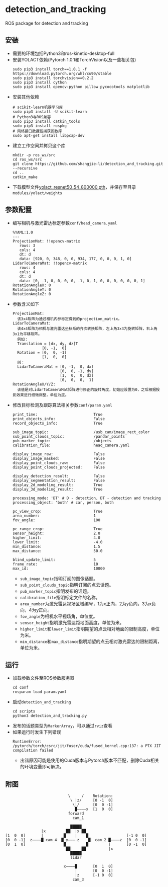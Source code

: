 # detection_and_tracking

ROS package for detection and tracking

## 安装
 - 需要的环境包括Python3和ros-kinetic-desktop-full
 - 安装YOLACT依赖(Pytorch 1.0.1和TorchVision以及一些相关包)
   ```Shell
   sudo pip3 install torch==1.0.1 -f https://download.pytorch.org/whl/cu90/stable
   sudo pip3 install torchvision==0.2.2
   sudo pip3 install cython
   sudo pip3 install opencv-python pillow pycocotools matplotlib
   ```
 - 安装其他依赖
   ```Shell
   # scikit-learn机器学习库
   sudo pip3 install -U scikit-learn
   # Python3与ROS兼容
   sudo pip3 install catkin_tools
   sudo pip3 install rospkg
   # 网络接口数据包捕获函数库
   sudo apt-get install libpcap-dev
   ```
 - 建立工作空间并拷贝这个库
   ```Shell
   mkdir -p ros_ws/src
   cd ros_ws/src
   git clone https://github.com/shangjie-li/detection_and_tracking.git --recursive
   cd ..
   catkin_make
   ```
 - 下载模型文件[yolact_resnet50_54_800000.pth](https://drive.google.com/file/d/1yp7ZbbDwvMiFJEq4ptVKTYTI2VeRDXl0/view?usp=sharing)，并保存至目录`modules/yolact/weights`

## 参数配置
 - 编写相机与激光雷达标定参数`conf/head_camera.yaml`
   ```Shell
   %YAML:1.0
   ---
   ProjectionMat: !!opencv-matrix
      rows: 3
      cols: 4
      dt: d
      data: [920, 0, 348, 0, 0, 934, 177, 0, 0, 0, 1, 0]
   LidarToCameraMat: !!opencv-matrix
      rows: 4
      cols: 4
      dt: d
      data: [0, -1, 0, 0, 0, 0, -1, 0, 1, 0, 0, 0, 0, 0, 0, 1]
   RotationAngleX: 0
   RotationAngleY: 0
   RotationAngleZ: 0
   ```
 - 参数含义如下
   ```Shell
   ProjectionMat:
     该3x4矩阵为通过相机内参标定得到的projection_matrix。
   LidarToCameraMat:
     该4x4矩阵为相机与激光雷达坐标系的齐次转换矩阵，左上角3x3为旋转矩阵，右上角3x1为平移矩阵。
     例如：
     Translation = [dx, dy, dz]T
                [0, -1,  0]
     Rotation = [0,  0, -1]
                [1,  0,  0]
     则：
     LidarToCameraMat = [0, -1,  0, dx]
                        [0,  0, -1, dy]
                        [1,  0,  0, dz]
                        [0,  0,  0,  1]
   RotationAngleX/Y/Z:
     该值是对LidarToCameraMat矩阵进行修正的旋转角度，初始应设置为0，之后根据投影效果进行细微调整，单位为度。
   ```
 - 修改目标检测及跟踪算法相关参数`conf/param.yaml`
   ```Shell
   print_time:                         True
   print_objects_info:                 False
   record_objects_info:                True
  
   sub_image_topic:                    /usb_cam/image_rect_color
   sub_point_clouds_topic:             /pandar_points
   pub_marker_topic:                   /objects
   calibration_file:                   head_camera.yaml
  
   display_image_raw:                  False
   display_image_masked:               False
   display_point_clouds_raw:           False
   display_point_clouds_projected:     False
  
   display_detection_result:           False
   display_segmentation_result:        False
   display_2d_modeling_result:         True
   display_3d_modeling_result:         True
  
   processing_mode: 'DT' # D - detection, DT - detection and tracking
   processing_object: 'both' # car, person, both
  
   pc_view_crop:                       True
   area_number:                        1
   fov_angle:                          100
  
   pc_range_crop:                      True
   sensor_height:                      2.0
   higher_limit:                       4.0
   lower_limit:                        -4.0
   min_distance:                       1.5
   max_distance:                       50.0
  
   blind_update_limit:                 5
   frame_rate:                         10
   max_id:                             10000
   ```
    - `sub_image_topic`指明订阅的图像话题。
    - `sub_point_clouds_topic`指明订阅的点云话题。
    - `pub_marker_topic`指明发布的话题。
    - `calibration_file`指明标定文件的名称。
    - `area_number`为激光雷达视场区域编号，1为x正向，2为y负向，3为x负向，4为y正向。
    - `fov_angle`为相机水平视场角，单位度。
    - `sensor_height`指明激光雷达距地面高度，单位为米。
    - `higher_limit`和`lower_limit`指明期望的点云相对地面的限制高度，单位为米。
    - `min_distance`和`max_distance`指明期望的点云相对激光雷达的限制距离，单位为米。

## 运行
 - 加载参数文件至ROS参数服务器
   ```Shell
   cd conf
   rosparam load param.yaml
 - 启动`detection_and_tracking`
   ```Shell
   cd scripts
   python3 detection_and_tracking.py
   ```
 - 发布的话题类型为`MarkerArray`，可以通过`rviz`查看
 - 如果运行时发生下列错误
   ```Shell
   RuntimeError: /pytorch/torch/csrc/jit/fuser/cuda/fused_kernel.cpp:137: a PTX JIT compilation failed
   ```
    - 出错原因可能是使用的Cuda版本与Pytorch版本不匹配，删除Cuda相关的环境变量即可解决。

## 附图
   ```Shell
                               \     /    Rotation:
                                \ |z/     [0 -1  0]
                                 \|/      [0  0 -1]
                                  █————x  [1  0  0]
                               forward    
                                 cam_1    
  
                                █████
                   |x         ██  |x ██
   [1  0  0]       |         █    |    █                 [-1 0  0]
   [0  0 -1]  z————█ cam_4  █ y———.z    █  cam_2 █————z  [0  0 -1]
   [0  1  0]                 █         █         |       [0 -1  0]
                              ██     ██          |x      
                                █████
                                lidar

                             x————█       [0  1  0]
                                  |       [0  0 -1]
                                  |z      [-1 0  0]
                                 cam_3    
   ```


